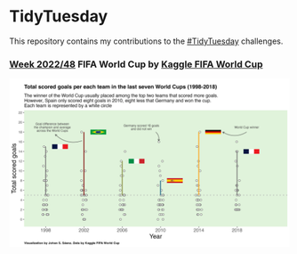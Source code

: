 

# TidyTuesday
This repository contains my contributions to the [#TidyTuesday](https://github.com/rfordatascience/tidytuesday) challenges.

### [Week 2022/48](https://github.com/SebasSaenz/TidyTuesday/blob/main/code/2022/FIFA_world_cup.qmd) FIFA World Cup by [Kaggle FIFA World Cup](https://www.kaggle.com/datasets/evangower/fifa-world-cup/code)

![./plots/2022/world_cup.png](https://github.com/SebasSaenz/TidyTuesday/blob/main/plots/2022/world_cup.png)
